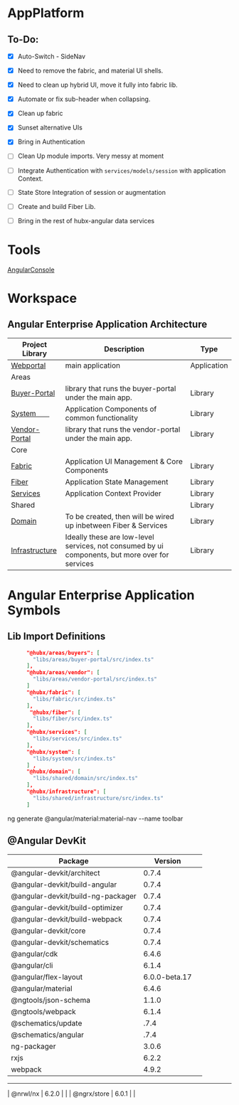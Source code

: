 # AppPlatform

## To-Do:
- [x]  Auto-Switch - SideNav
- [X] Need to remove the fabric, and material UI shells.
- [x] Need to clean up hybrid UI, move it fully into fabric lib.
- [X] Automate or fix sub-header when collapsing.
- [X] Clean up fabric
- [X] Sunset alternative UIs
- [x] Bring in Authentication
- [ ] Clean Up module imports. Very messy at moment
- [ ] Integrate Authentication with `services/models/session` with application Context.
- [ ] State Store Integration of session or augmentation
- [ ] Create and build Fiber Lib.
- [ ] Bring in the rest of hubx-angular data services


# Tools
 [AngularConsole](https://angularconsole.com/)    


# Workspace                                              

## Angular Enterprise Application Architecture

|                                                   Project Library                                                   |                                           Description                                           |    Type     |
| ----------------------------------------------------------------------------------------------------------- | ----------------------------------------------------------------------------------------------- | ----------- |
| [Webportal](https://github.com/victorioferrario/hubx-platform/tree/master/apps/webportal)                   | main application                                                                                | Application |
| Areas                                                                                                       |                                                                                                 |             |
| [Buyer-Portal](https://github.com/victorioferrario/hubx-platform/tree/master/libs/areas/buyer-portal)  | library that runs the buyer-portal under the main app.                                          | Library     |
| [System &nbsp;&nbsp;&nbsp;&nbsp;&nbsp;&nbsp;](https://github.com/victorioferrario/hubx-platform/tree/master/libs/areas/system)                   | Application Components of common functionality                                                  | Library     |
| [Vendor-Portal](https://github.com/victorioferrario/hubx-platform/tree/master/libs/areas/vendor-portal) | library that runs the vendor-portal under the main app.                                         | Library     |
| Core                                                                                                        |                                                                                                 |             |
| [Fabric](https://github.com/victorioferrario/hubx-platform/tree/master/libs/core/fabric)                    | Application UI Management & Core Components                                                     | Library     |
| [Fiber](https://github.com/victorioferrario/hubx-platform/tree/master/libs/core/fiber)                      | Application State Management                                                                    | Library     |
| [Services](https://github.com/victorioferrario/hubx-platform/tree/master/libs/core/services)                | Application Context Provider                                                                    | Library     |
| Shared                                                                                                      |                                                                                                 | Library     |
| [Domain](https://github.com/victorioferrario/hubx-platform/tree/master/libs/shared/domain)                  | To be created, then will be wired up inbetween Fiber & Services                                 | Library     |
| [Infrastructure](https://github.com/victorioferrario/hubx-platform/tree/master/libs/shared/infrastructure)  | Ideally these are low-level services, not consumed by ui components, but more over for services | Library     |

# Angular Enterprise Application Symbols

## Lib Import Definitions
```json
      "@hubx/areas/buyers": [
        "libs/areas/buyer-portal/src/index.ts"
      ],
      "@hubx/areas/vendor": [
        "libs/areas/vendor-portal/src/index.ts"
      ]
      "@hubx/fabric": [
        "libs/fabric/src/index.ts"
      ],
       "@hubx/fiber": [
        "libs/fiber/src/index.ts"
      ],
      "@hubx/services": [
        "libs/services/src/index.ts"
      ],     
      "@hubx/system": [
        "libs/system/src/index.ts"
      ] ,        
      "@hubx/domain": [
        "libs/shared/domain/src/index.ts"
      ],
      "@hubx/infrastructure": [
        "libs/shared/infrastructure/src/index.ts"
      ] 
```

ng generate @angular/material:material-nav --name toolbar
## @Angular DevKit
|              Package              |    Version    |     |
| --------------------------------- | ------------- | --- |
| @angular-devkit/architect         | 0.7.4         |     |
| @angular-devkit/build-angular     | 0.7.4         |     |
| @angular-devkit/build-ng-packager | 0.7.4         |     |
| @angular-devkit/build-optimizer   | 0.7.4         |     |
| @angular-devkit/build-webpack     | 0.7.4         |     |
| @angular-devkit/core              | 0.7.4         |     |
| @angular-devkit/schematics        | 0.7.4         |     |
| @angular/cdk                      | 6.4.6         |     |
| @angular/cli                      | 6.1.4         |     |
| @angular/flex-layout              | 6.0.0-beta.17 |     |
| @angular/material                 | 6.4.6         |     |
| @ngtools/json-schema              | 1.1.0         |     |
| @ngtools/webpack                  | 6.1.4         |     |
| @schematics/update                | .7.4          |     |
| @schematics/angular               | .7.4          |     |
| ng-packager                       | 3.0.6         |     |
| rxjs                              | 6.2.2         |     |
| webpack                           | 4.9.2         |     |
-----------------------------------------------------------
| @nrwl/nx    | 6.2.0 | |
| @ngrx/store | 6.0.1 | |





